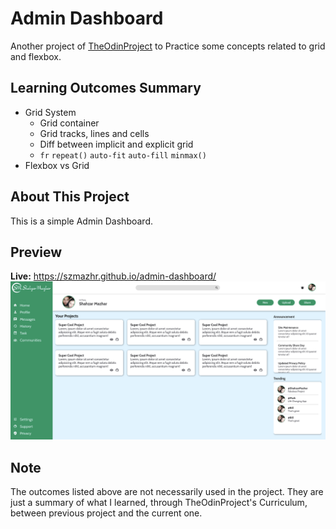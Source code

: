# Admin Dashboard
Another project of [TheOdinProject](https://www.theodinproject.com/lessons/node-path-intermediate-html-and-css-admin-dashboard) to Practice some concepts related to grid and flexbox.

## Learning Outcomes Summary
- Grid System
  - Grid container
  - Grid tracks, lines and cells
  - Diff between implicit and explicit grid
  - `fr` `repeat()` `auto-fit` `auto-fill` `minmax()`
- Flexbox vs Grid

## About This Project
This is a simple Admin Dashboard.

## Preview
**Live:** https://szmazhr.github.io/admin-dashboard/
![Admin Dashboard](./img/admin-dashboard.png 'Admin Dashboard | Shahzar Mazhar')

## Note
The outcomes listed above are not necessarily used in the project. They are just a summary of what I learned, through TheOdinProject's Curriculum, between previous project and the current one.
